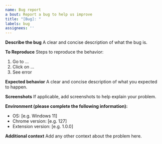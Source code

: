 ```yaml
---
name: Bug report
a bout: Report a bug to help us improve
title: "[Bug]: "
labels: bug
assignees: ''
---
```


**Describe the bug**
A clear and concise description of what the bug is.

**To Reproduce**
Steps to reproduce the behavior:
1. Go to ...
2. Click on ...
3. See error

**Expected behavior**
A clear and concise description of what you expected to happen.

**Screenshots**
If applicable, add screenshots to help explain your problem.

**Environment (please complete the following information):**
- OS: [e.g. Windows 11]
- Chrome version: [e.g. 127]
- Extension version: [e.g. 1.0.0]

**Additional context**
Add any other context about the problem here.
